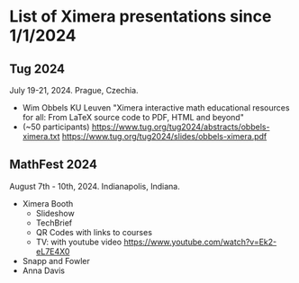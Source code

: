 # List of Ximera presentations since 1/1/2024

## Tug 2024
July 19-21, 2024. Prague, Czechia.
- Wim Obbels KU Leuven "Ximera interactive math educational resources for all: From LaTeX source code to PDF, HTML and beyond"
- (~50 participants)
https://www.tug.org/tug2024/abstracts/obbels-ximera.txt
https://www.tug.org/tug2024/slides/obbels-ximera.pdf

## MathFest 2024
August 7th - 10th, 2024. Indianapolis, Indiana.
- Ximera Booth
  - Slideshow
  - TechBrief
  - QR Codes with links to courses
  - TV: with youtube video https://www.youtube.com/watch?v=Ek2-eL7E4X0
- Snapp and Fowler
- Anna Davis
